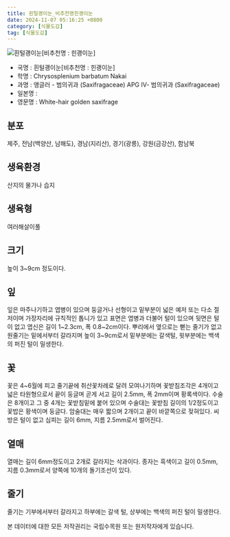 ```yaml
---
title: 흰털괭이눈_비추천명힌괭이눈
date: 2024-11-07 05:16:25 +0800
category: [식물도감]
tag: [식물도감]
---
```




![흰털괭이눈[비추천명 : 힌괭이눈]](/fileUpload/plants/basic/Saxifragaceae/Chrysosplenium/22929/1_th2.jpg)
- 국명 : 흰털괭이눈[비추천명 : 힌괭이눈]
- 학명 : Chrysosplenium barbatum Nakai
- 과명 : 앵글러 - 범의귀과 (Saxifragaceae) APG Ⅳ- 범의귀과 (Saxifragaceae)
- 일본명 : 
- 영문명 : White-hair golden saxifrage


## 분포
제주, 전남(백양산, 남해도), 경남(지리산), 경기(광릉), 강원(금강산), 함남북
## 생육환경
산지의 물가나 습지
## 생육형
여러해살이풀 
## 크기
높이 3~9cm 정도이다.
## 잎
잎은 마주나기하고 엽병이 있으며 둥글거나 선형이고 밑부분이 넓은 예저 또는 다소 절저이며 가장자리에 규칙적인 톱니가 있고 표면은 엽병과 더불어 털이 있으며 뒷면은 털이 없고 엽신은 길이 1~2.3cm, 폭 0.8~2cm이다. 뿌리에서 옆으로는 뻗는 줄기가 없고 원줄기는 밑에서부터 갈라지며 높이 3~9cm로서 밑부분에는 갈색털, 윗부분에는 백색의 퍼진 털이 밀생한다.
## 꽃
꽃은 4~6월에 피고 줄기끝에 취산꽃차례로 달려 모여나기하며 꽃받침조각은 4개이고 넓은 타원형으로서 끝이 둥글며 곧게 서고 길이 2.5mm, 폭 2mm이며 황록색이다. 수술은 8개이고 그 중 4개는 꽃받침밑에 붙어 있으며 수술대는 꽃받침 길이의 1/2정도이고 꽃밥은 황색이며 둥글다. 암술대는 매우 짧으며 2개이고 끝이 바깥쪽으로 젖혀있다. 씨방은 털이 없고 심피는 길이 6mm, 지름 2.5mm로서 벌어진다.
## 열매
열매는 길이 6mm정도이고 2개로 갈라지는 삭과이다. 종자는 흑색이고 길이 0.5mm, 지름 0.3mm로서 양쪽에 10개의 돌기조선이 있다.
## 줄기
줄기는 기부에서부터 갈라지고 하부에는 갈색 털, 상부에는 백색의 퍼진 털이 밀생한다.






본 데이터에 대한 모든 저작권리는 국립수목원 또는 원저작자에게 있습니다.
